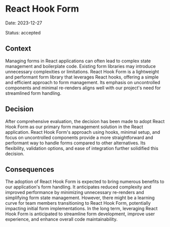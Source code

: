 # React Hook Form

Date: 2023-12-27

Status: accepted

## Context

Managing forms in React applications can often lead to complex state management and boilerplate code. Existing form libraries may introduce unnecessary complexities or limitations. React Hook Form is a lightweight and performant form library that leverages React hooks, offering a simple and efficient approach to form management. Its emphasis on uncontrolled components and minimal re-renders aligns well with our project's need for streamlined form handling.

## Decision

After comprehensive evaluation, the decision has been made to adopt React Hook Form as our primary form management solution in the React application. React Hook Form's approach using hooks, minimal setup, and focus on uncontrolled components provide a more straightforward and performant way to handle forms compared to other alternatives. Its flexibility, validation options, and ease of integration further solidified this decision.

## Consequences

The adoption of React Hook Form is expected to bring numerous benefits to our application's form handling. It anticipates reduced complexity and improved performance by minimizing unnecessary re-renders and simplifying form state management. However, there might be a learning curve for team members transitioning to React Hook Form, potentially impacting initial form implementations. In the long term, leveraging React Hook Form is anticipated to streamline form development, improve user experience, and enhance overall code maintainability.
